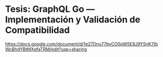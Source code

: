 # Tesis: GraphQL Go — Implementación y Validación de Compatibilidad

https://docs.google.com/document/d/1e27Dnu77bvCO5pW5E8J9YSnK7tbWcBhdYBtMXgfaTRM/edit?usp=sharing
